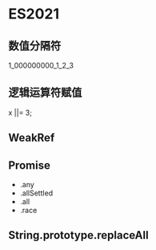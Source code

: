 # ES2021

## 数值分隔符
1_000000000_1_2_3

## 逻辑运算符赋值
x ||= 3;

## WeakRef

## Promise
- .any
- .allSettled
- .all
- .race

## String.prototype.replaceAll

